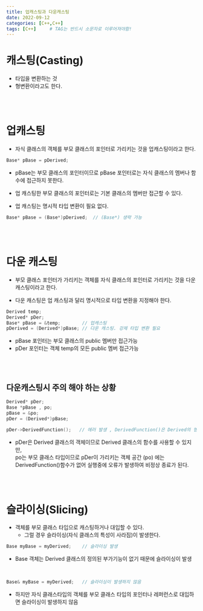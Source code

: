 ```yaml
---
title: 업캐스팅과 다운캐스팅
date: 2022-09-12
categories: [C++,C++]
tags: [C++]		# TAG는 반드시 소문자로 이루어져야함!
---
```


캐스팅(Casting)
===================
* 타입을 변환하는 것
* 형변환이라고도 한다.



<br><br>

업캐스팅
====================

* 자식 클래스의 객체를 부모 클래스의 포인터로 가리키는 것을 업캐스팅이라고 한다.

```c++
Base* pBase = pDerived;
```

* pBase는 부모 클래스의 포인터이므로 pBase 포인터로는 자식 클래스의 멤버나 함수에 접근하지 못한다.
* 업 캐스팅한 부모 클래스의 포인터로는 기본 클래스의 멤버만 접근할 수 있다.


* 업 캐스팅는 명시적 타입 변환이 필요 없다.

```c++
Base* pBase = (Base*)pDerived;  // (Base*) 생략 가능
```


<br><br>

다운 캐스팅
=============================
* 부모 클래스 포인터가 가리키는 객체를 자식 클래스의 포인터로 가리키는 것을 다운캐스팅이라고 한다.

* 다운 캐스팅은 업 캐스팅과 달리 명시적으로 타입 변환을 지정해야 한다.

```c++
Derived temp;
Derived* pDer;
Base* pBase = &temp;        // 업캐스팅
pDerived = (Derived*)pBase; // 다운 캐스팅. 강제 타입 변환 필요
```

* pBase 포인터는 부모 클래스의 public 멤버만 접근가능
* pDer 포인터는 객체 temp의 모든 public 멤버 접근가능


<br><br>

다운캐스팅시 주의 해야 하는 상황
-------------------------

```c++
Derived* pDer;
Base *pBase , po;
pBase = &po;
pDer = (Derived*)pBase;

pDer->DerivedFunction();   // 에러 발생 , DerivedFunction()은 Derived의 멤버함수이므로 컴파일 오류는 없음
```

* pDer은 Derived 클래스의 객체이므로 Derived 클래스의 함수를 사용할 수 있지만,<br> po는 부모 클래스 타입이므로 pDer이 가리키는 객체 공간 (po) 에는 DerivedFunction()함수가 없어 실행중에 오류가 발생하여 비정상 종료가 된다.



<br><br>

슬라이싱(Slicing)
====================
* 객체를 부모 클래스 타입으로 캐스팅하거나 대입할 수 있다.
  * 그럴 경우 슬라이싱(자식 클래스의 특성이 사라짐)이 발생한다.

```c++
Base myBase = myDerived;    // 슬라이싱 발생
```

* Base 객체는 Derived 클래스의 정의된 부가기능이 없기 때문에 슬라이싱이 발생

<br>

```c++
Base& myBase = myDerived;   // 슬라이싱이 발생하지 않음
```

* 하지만 자식 클래스타입의 객체를 부모 클래스 타입의 포인터나 레퍼런스로 대입하면 슬라이싱이 발생하지 않음
 